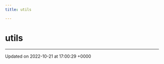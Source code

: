 ```yaml
---
title: utils

---
```


# utils








-------------------------------

Updated on 2022-10-21 at 17:00:29 +0000